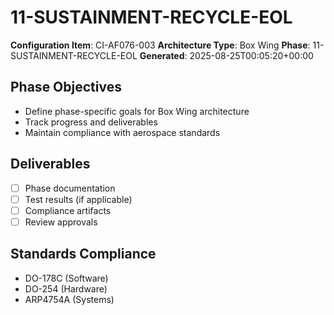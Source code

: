 # 11-SUSTAINMENT-RECYCLE-EOL

**Configuration Item**: CI-AF076-003
**Architecture Type**: Box Wing
**Phase**: 11-SUSTAINMENT-RECYCLE-EOL
**Generated**: 2025-08-25T00:05:20+00:00

## Phase Objectives
- Define phase-specific goals for Box Wing architecture
- Track progress and deliverables
- Maintain compliance with aerospace standards

## Deliverables
- [ ] Phase documentation
- [ ] Test results (if applicable)
- [ ] Compliance artifacts
- [ ] Review approvals

## Standards Compliance
- DO-178C (Software)
- DO-254 (Hardware)
- ARP4754A (Systems)
